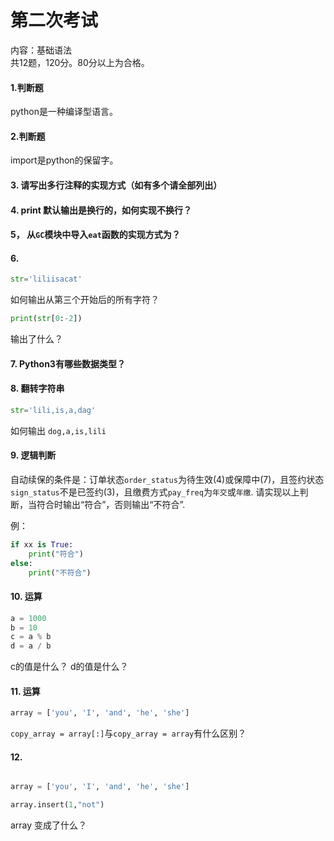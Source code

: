 # 第二次考试
内容：基础语法  
共12题，120分。80分以上为合格。
 

  

#### 1.判断题
python是一种编译型语言。



#### 2.判断题
import是python的保留字。


#### 3. 请写出多行注释的实现方式（如有多个请全部列出）


#### 4. print 默认输出是换行的，如何实现不换行？


#### 5， 从`GC`模块中导入`eat`函数的实现方式为？


#### 6.
```py
str='liliisacat'
```
如何输出从第三个开始后的所有字符？


```py
print(str[0:-2]) 
```
输出了什么？



#### 7. Python3有哪些数据类型？




#### 8. 翻转字符串
```py
str='lili,is,a,dag'
```

如何输出 `dog,a,is,lili`



#### 9. 逻辑判断
自动续保的条件是：订单状态`order_status`为待生效(4)或保障中(7)，且签约状态`sign_status`不是已签约(3)，且缴费方式`pay_freq`为`年交`或`年缴`.
请实现以上判断，当符合时输出“符合”，否则输出“不符合”.

例：

```py
if xx is True:
    print("符合")
else:
    print("不符合")
```

#### 10. 运算

```py
a = 1000
b = 10
c = a % b
d = a / b
```
c的值是什么？
d的值是什么？

#### 11. 运算
```py
array = ['you', 'I', 'and', 'he', 'she']
```

`copy_array = array[:]`与`copy_array = array`有什么区别？


#### 12. 
```py

array = ['you', 'I', 'and', 'he', 'she']

array.insert(1,"not")
```
array 变成了什么？